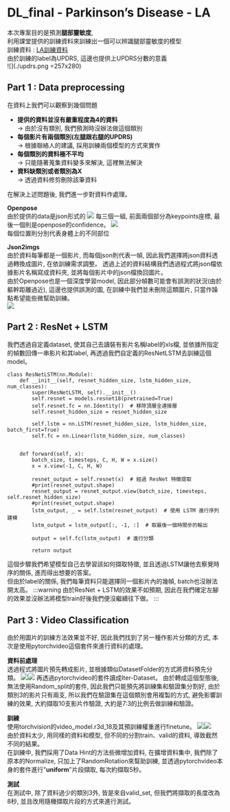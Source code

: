 # DL_final - Parkinson’s Disease - LA
本次專案目的是預測**腿部靈敏度**,\
利用課堂提供的訓練資料來訓練出一個可以辨識腿部靈敏度的模型\
訓練資料 : [LA訓練資料](https://140.123.105.254:8282/s/FHTEqYpCQWPjdHk)\
由於訓練的label為UPDRS, 這邊也提供上UPDRS分數的意義\
![](./updrs.png =257x280)


## Part 1 : Data preprocessing
在資料上我們可以觀察到幾個問題
* **提供的資料並沒有嚴重程度為4的資料**\
-> 由於沒有類別, 我們預測時沒辦法做這個類別
* **每個影片有兩個類別(左腿跟右腿的UPDRS)**\
-> 根據聯絡人的建議, 採用訓練兩個模型的方式來實作
* **每個類別的資料極不平均**\
-> 只能隨著蒐集資料變多來解決, 這裡無法解決
* **資料缺類別或者類別為X**\
-> 透過資料修剪刪除該筆資料

在解決上述問題後, 我們進一步對資料作處理。

**Openpose**\
由於提供的data是json形式的
![](https://github.com/benjamin0905883618/DL_final/blob/main/keypoint.png)
每三個一組, 前面兩個部分為keypoints座標, 最後一個則是openpose的confidence。
![](https://github.com/benjamin0905883618/DL_final/blob/main/openpose_result.png)\
每個位置則分別代表身體上的不同部位

**Json2imgs**\
由於資料每筆都是一個影片, 而每個json則代表一幀, 因此我們選擇將json資料透過轉換成圖片, 在依訓練需求調整。
透過上述的資料結構我們透過程式將json檔依據影片名稱寫成資料夾, 並將每個影片中的json檔換回圖片。\
由於Openpose也是一個深度學習model, 因此部分幀數可能會有誤測的狀況(由於軀幹距離過近), 這邊也提供誤測的圖, 在訓練中我們並未刪除這類圖片, 只當作躁點希望能些微幫助訓練。\
![](https://github.com/benjamin0905883618/DL_final/blob/75618087c8c48d8400976ddf00a135039b13badb/ques.png)



## Part 2 : ResNet + LSTM
我們透過自定義dataset, 使其自己去讀裝有影片名稱label的xls檔, 並依據所指定的幀數回傳一串影片和其label, 再透過我們自定義的ResNetLSTM去訓練這個model。
```
class ResNetLSTM(nn.Module):
    def __init__(self, resnet_hidden_size, lstm_hidden_size, num_classes):
        super(ResNetLSTM, self).__init__()
        self.resnet = models.resnet18(pretrained=True)
        self.resnet.fc = nn.Identity()  # 移除頂層全連接層
        self.resnet_hidden_size = resnet_hidden_size

        self.lstm = nn.LSTM(resnet_hidden_size, lstm_hidden_size, batch_first=True)
        self.fc = nn.Linear(lstm_hidden_size, num_classes)
        

    def forward(self, x):
        batch_size, timesteps, C, H, W = x.size()
        x = x.view(-1, C, H, W)

        resnet_output = self.resnet(x)  # 經過 ResNet 特徵提取
        #print(resnet_output.shape)
        resnet_output = resnet_output.view(batch_size, timesteps, self.resnet_hidden_size)
        #print(resnet_output.shape)
        lstm_output, _ = self.lstm(resnet_output)  # 使用 LSTM 進行序列建模
        lstm_output = lstm_output[:, -1, :]  # 取最後一個時間步的輸出

        output = self.fc(lstm_output)  # 進行分類

        return output
```
這個步驟我們希望模型自己去學習該如何擷取特徵, 並且透過LSTM讓他去察覺時序的關係, 進而得出想要的答案。\
但由於label的關係, 我們每筆資料只能選擇同一個影片內的幾幀, batch也沒辦法開太高。
:::warning
由於ResNet + LSTM的效果不如預期, 因此在我們確定左腳的效果並沒辦法將模型train好後我們便沒繼續往下做。
:::
## Part 3 : Video Classification
由於用圖片的訓練方法效果並不好, 因此我們找到了另一種作影片分類的方式, 本次是使用pytorchvideo這個套件來進行資料的處理。

**資料前處理**\
透過程式將圖片預先轉成影片, 並根據類似DatasetFolder的方式將資料預先分類。
![](https://github.com/benjamin0905883618/DL_final/blob/75618087c8c48d8400976ddf00a135039b13badb/data_parse1.png)![](https://github.com/benjamin0905883618/DL_final/blob/75618087c8c48d8400976ddf00a135039b13badb/data_parse2.png)
再透過pytorchvideo的套件讀成Iter-Dataset。
由於轉成這個型態後, 無法使用Random_split的套件, 因此我們只能預先將訓練集和驗證集分割好, 由於類別3的影片只有兩支, 所以我們在驗證集在這個類別會用複製的方式, 避免影響訓練的效果, 大約擷取10支影片作驗證, 大約是7:3的比例去做訓練和驗證。

**訓練**\
使用torchvision的video_model.r3d_18及其預訓練權重進行finetune。
![](https://github.com/benjamin0905883618/DL_final/blob/75618087c8c48d8400976ddf00a135039b13badb/hint_model_L/L_loss_surface.png)![](https://github.com/benjamin0905883618/DL_final/blob/75618087c8c48d8400976ddf00a135039b13badb/hint_model_R/R_loss_surface.png)\
由於資料太少, 用同樣的資料和模型, 但不同的分割train、valid的資料, 導致截然不同的結果。\
在訓練中, 我們採用了Data Hint的方法些微增加資料, 在擴增資料集中, 我們除了原本的Normalize, 只加上了RandomRotation來幫助訓練, 並透過pytorchvideo本身的套件進行"**uniform**"片段擷取, 每次約擷取5秒。

**測試**\
在測試中, 除了資料過少的類別3外, 皆是來自valid_set, 但我們將擷取的長度改為8秒, 並且改用隨機擷取片段的方式來進行測試。

